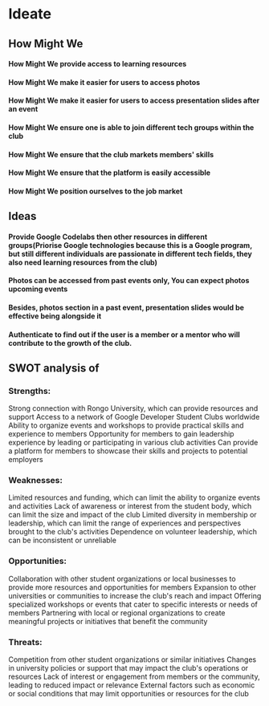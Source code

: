 # Ideate

## How Might We

#### How Might We provide access to learning resources
#### How Might We make it easier for users to access photos
#### How Might We make it easier for users to access presentation slides after an event
#### How Might We ensure one is able to join different tech groups within the club
#### How Might We ensure that the club markets members' skills
#### How Might We ensure that the platform is easily accessible 
#### How Might We position ourselves to the job market

## Ideas
#### Provide Google Codelabs then other resources in different groups(Priorise Google technologies because this is a Google program, but still different individuals are passionate in different tech fields, they also need learning resources from the club)

#### Photos can be accessed from past events only, You can expect photos upcoming events

#### Besides, photos section in a past event, presentation slides would be effective being alongside it

#### Authenticate to find out if the user is a member or a mentor who will contribute to the growth of the club.


## SWOT analysis of 
### Strengths:

Strong connection with Rongo University, which can provide resources and support
Access to a network of Google Developer Student Clubs worldwide
Ability to organize events and workshops to provide practical skills and experience to members
Opportunity for members to gain leadership experience by leading or participating in various club activities
Can provide a platform for members to showcase their skills and projects to potential employers


### Weaknesses:

Limited resources and funding, which can limit the ability to organize events and activities
Lack of awareness or interest from the student body, which can limit the size and impact of the club
Limited diversity in membership or leadership, which can limit the range of experiences and perspectives brought to the club's activities
Dependence on volunteer leadership, which can be inconsistent or unreliable


### Opportunities:

Collaboration with other student organizations or local businesses to provide more resources and opportunities for members
Expansion to other universities or communities to increase the club's reach and impact
Offering specialized workshops or events that cater to specific interests or needs of members
Partnering with local or regional organizations to create meaningful projects or initiatives that benefit the community


### Threats:

Competition from other student organizations or similar initiatives
Changes in university policies or support that may impact the club's operations or resources
Lack of interest or engagement from members or the community, leading to reduced impact or relevance
External factors such as economic or social conditions that may limit opportunities or resources for the club
